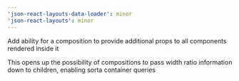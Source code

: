 ```yaml
---
'json-react-layouts-data-loader': minor
'json-react-layouts': minor
---
```


Add ability for a composition to provide additional props to all components rendered inside it

This opens up the possibility of compositions to pass width ratio information down to children, enabling sorta container queries
